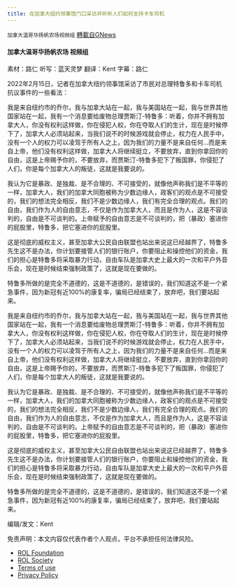 ```yaml
---
title: 在加拿大纽约领事馆门口采访并听听人们如何支持卡车司机
---
```

`加拿大温哥华扬帆农场视频组` [轉載自GNews](https://gnews.org/zh-hans/2038298/)

#### 加拿大温哥华扬帆农场 视频组

素材：路仁
听写：蓝天灵梦
翻译：Kent
字幕：路仁

2022年2月15日，记者在加拿大纽约领事馆采访了市民对总理特鲁多和卡车司机抗议事件的一些看法：

我是来自纽约市的乔尔，我与加拿大站在一起，我与美国站在一起，我与世界其他国家站在一起，我有一个消息要给废物总理贾斯汀-特鲁多：听着，你并不拥有加拿大人，你没有权利这样做，你在侵犯人权，你在夺取人们的生计，现在是时候停下了，加拿大人必须站起来，当我们说不的时候游戏就会停止，权力在人民手中，没有一个人的权力可以凌驾于所有人之上，因为我们的力量不是来自任何…而是来自上帝，他们没有权利这样做，加拿大人将继续挺立，不要放弃，直到你拿回你的自由，这是上帝赐予你的，不要放弃，而贾斯汀-特鲁多犯下了叛国罪，你侵犯了人们，你是每个加拿大人的叛徒，这就是我要说的。

我认为它是暴政、是独裁、是不合理的、不可接受的，就像他声称我们是不平等的一样，加拿大人，我们的加拿大同胞被称为少数边缘人，政客们的观点是不可接受的，我们的想法完全相反，我们不是少数边缘人，我们有完全合理的观点。我们的自由，我们作为人的自由意志，不仅是作为加拿大人，而且是作为人，这是不容谈判的，自由是不可谈判的。上帝赋予的自由意志是不可谈判的，把（暴政）塞进你的屁股里，特鲁多，把它塞进你的屁股里。

这是彻底的威权主义，甚至加拿大公民自由联盟也站出来说这已经越界了，特鲁多先生这不是办法，你计划要接管人们的银行账户，你要阻止和操控他们的资金，我们的担心是特鲁多将采取暴力行动，自由车队是加拿大史上最大的一次和平户外音乐会，现在是时候结束强制政策了，这就是现在要做的。

特鲁多所做的是完全不道德的，这是不道德的，是错误的，我们知道这不是一个紧急事件，因为新冠有近100%的康复率，骗局已经结束了，放弃吧，我们要站起来。

我是来自纽约市的乔尔，我与加拿大站在一起，我与美国站在一起，我与世界其他国家站在一起，我有一个消息要给废物总理贾斯汀-特鲁多：听着，你并不拥有加拿大人，你没有权利这样做，你在侵犯人权，你在夺取人们的生计，现在是时候停下了，加拿大人必须站起来，当我们说不的时候游戏就会停止，权力在人民手中，没有一个人的权力可以凌驾于所有人之上，因为我们的力量不是来自任何…而是来自上帝，他们没有权利这样做，加拿大人将继续挺立，不要放弃，直到你拿回你的自由，这是上帝赐予你的，不要放弃，而贾斯汀-特鲁多犯下了叛国罪，你侵犯了人们，你是每个加拿大人的叛徒，这就是我要说的。

我认为它是暴政、是独裁、是不合理的、不可接受的，就像他声称我们是不平等的一样，加拿大人，我们的加拿大同胞被称为少数边缘人，政客们的观点是不可接受的，我们的想法完全相反，我们不是少数边缘人，我们有完全合理的观点。我们的自由，我们作为人的自由意志，不仅是作为加拿大人，而且是作为人，这是不容谈判的，自由是不可谈判的。上帝赋予的自由意志是不可谈判的，把（暴政）塞进你的屁股里，特鲁多，把它塞进你的屁股里。

这是彻底的威权主义，甚至加拿大公民自由联盟也站出来说这已经越界了，特鲁多先生这不是办法，你计划要接管人们的银行账户，你要阻止和操控他们的资金，我们的担心是特鲁多将采取暴力行动，自由车队是加拿大史上最大的一次和平户外音乐会，现在是时候结束强制政策了，这就是现在要做的。

特鲁多所做的是完全不道德的，这是不道德的，是错误的，我们知道这不是一个紧急事件，因为新冠有近100%的康复率，骗局已经结束了，放弃吧，我们要站起来。

编辑/发文：Kent

 

免责声明：本文内容仅代表作者个人观点，平台不承担任何法律风险。

- [ROL Foundation](https://rolfoundation.org/)
- [ROL Society](https://rolsociety.org/)
- [Terms of use](https://gnews.org/terms-of-use-3/)
- [Privacy Policy](https://gnews.org/privacy-policy/)
